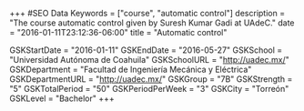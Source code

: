 +++
#SEO Data
Keywords = ["course", "automatic control"]
description = "The course automatic control given by Suresh Kumar Gadi at UAdeC."
date = "2016-01-11T23:12:36-06:00"
title = "Automatic control"

GSKStartDate = "2016-01-11"
GSKEndDate = "2016-05-27"
GSKSchool = "Universidad Autónoma de Coahuila"
GSKSchoolURL = "http://uadec.mx/"
GSKDepartment = "Facultad de Ingeniería Mecánica y Eléctrica"
GSKDepartmentURL = "http://uadec.mx/"
GSKGroup = "7B"
GSKStrength = "5"
GSKTotalPeriod = "50"
GSKPeriodPerWeek = "3"
GSKCity = "Torreón"
GSKLevel = "Bachelor"
+++